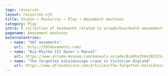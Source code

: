 ```yaml
---
tags: resources
layout: resources.njk
title: Studio → Resources → Play → Amusement machines
category: Play
intro: A collection of bookmarks related to arcade/boardwalk amusements and related curiosities.
pagename: Amusement machines
externalentries:
  - name: "507 movements"
    url:  http://507movements.com/
  - name: "Bio-Rhythm III Owner's Manual"
    url: https://www.arcade-museum.com/manuals-arcade/BioRhythm%20III%20Compunetic%20F8%20model%20manual.pdf
  - name: "The forgotten kaleidoscope craze in Victorian England"
    url: https://www.atlasobscura.com/articles/the-forgotten-kaleidoscope-craze-in-victorian-england
---
```

      